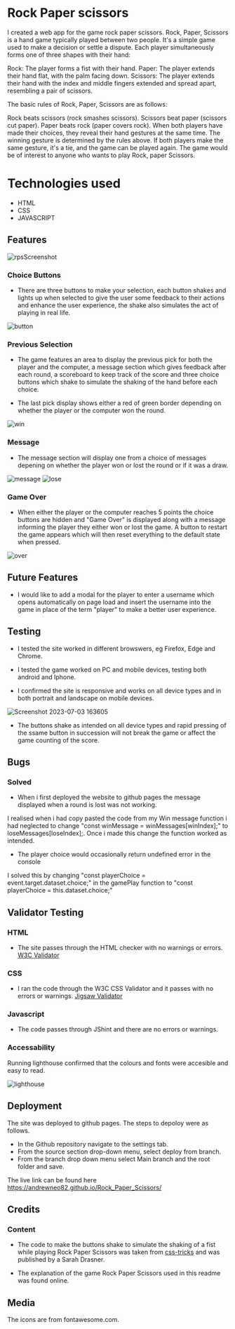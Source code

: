 # Rock Paper scissors

I created a web app for the game rock paper scissors. Rock, Paper, Scissors is a hand game typically played between two people. It's a simple game used to make a decision or settle a dispute. Each player simultaneously forms one of three shapes with their hand:

Rock: The player forms a fist with their hand.
Paper: The player extends their hand flat, with the palm facing down.
Scissors: The player extends their hand with the index and middle fingers extended and spread apart, resembling a pair of scissors.

The basic rules of Rock, Paper, Scissors are as follows:

Rock beats scissors (rock smashes scissors).
Scissors beat paper (scissors cut paper).
Paper beats rock (paper covers rock).
When both players have made their choices, they reveal their hand gestures at the same time. The winning gesture is determined by the rules above. If both players make the same gesture, it's a tie, and the game can be played again. The game would be of interest to anyone who wants to play Rock, paper Scissors.

# Technologies used
* HTML
* CSS
* JAVASCRIPT

## Features 

![rpsScreenshot](https://github.com/AndrewNeo82/Rock_Paper_Scissors/assets/90483176/c24d3e27-65af-4f29-901e-516692634ff0)

### Choice Buttons

* There are three buttons to make your selection, each button shakes and lights up when selected to give the user some feedback to their actions and enhance the user experience, the shake also simulates the act of playing in real life.

![button](https://github.com/AndrewNeo82/Rock_Paper_Scissors/assets/90483176/acf25b46-ec2f-4b3c-8c06-bf8a5f056191)



### Previous Selection

* The game features an area to display the previous pick for both the player and the computer, a message section which gives feedback after each round, a scoreboard to keep track of the score and three choice buttons which shake to simulate the shaking of the hand before each choice.

* The last pick display shows either a red of green border depending on whether the player or the computer won the round.
  
![win](https://github.com/AndrewNeo82/Rock_Paper_Scissors/assets/90483176/e0a3cb0d-f43d-4ff7-9dd3-c01f47bc53bd)
  ### Message 

* The message section will display one from a choice of messages depening on whether the player won or lost the round or if it was a draw.

 ![message](https://github.com/AndrewNeo82/Rock_Paper_Scissors/assets/90483176/7a101fb5-54c3-4610-8cdc-df2e40a8ae0f) ![lose](https://github.com/AndrewNeo82/Rock_Paper_Scissors/assets/90483176/7028c876-8371-42e1-9861-c191b584e6b6)


  ### Game Over

* When either the player or the computer reaches 5 points the choice buttons are hidden and "Game Over" is displayed along with a message informing the player they either won or lost the game. A button to restart the game appears which will then reset everything to the default state when pressed.

 ![over](https://github.com/AndrewNeo82/Rock_Paper_Scissors/assets/90483176/72943755-f147-4167-80ba-ae5175575786)

 ## Future Features 

 * I would like to add a modal for the player to enter a username which opens automatically on page load and insert the username into the game in place of the term "player" to make a better user experience.

## Testing

* I tested the site worked in different browswers, eg Firefox, Edge and Chrome.

* I tested the game worked on PC and mobile devices, testing both android and Iphone.

* I confirmed the site is responsive and works on all device types and in both portrait and landscape on mobile devices.
  
![Screenshot 2023-07-03 163605](https://github.com/AndrewNeo82/Rock_Paper_Scissors/assets/90483176/a5432ba1-c86c-4b0b-84d5-7a359c5ff54f)


* The buttons shake as intended on all device types and rapid pressing of the ssame button in succession will not break the game or affect the game counting of the score.

## Bugs

### Solved

* When i first deployed the website to github pages the message displayed when a round is lost was not working. 

I realised when i had copy pasted the code from my Win message function i had neglected to change "const winMessage = winMessages[winIndex];" to loseMessages[loseIndex];. Once i made this change the function worked as intended.

* The player choice would occasionally return undefined error in the console

I solved this by changing "const playerChoice = event.target.dataset.choice;" in the gamePlay function to "const playerChoice = this.dataset.choice;"

## Validator Testing

### HTML

* The site passes through the HTML checker with no warnings or errors. [W3C Validator](https://validator.w3.org/nu/?doc=https%3A%2F%2Fandrewneo82.github.io%2FRock_Paper_Scissors%2F)

### CSS

* I ran the code through the W3C CSS Validator and it passes with no errors or warnings. [Jigsaw Validator](https://validator.w3.org/nu/?doc=https%3A%2F%2Fandrewneo82.github.io%2FRock_Paper_Scissors%2F)

### Javascript 

* The code passes through JShint and there are no errors or warnings.


### Accessability

Running lighthouse confirmed that the colours and fonts were accesible and easy to read.

![lighthouse](https://github.com/AndrewNeo82/Rock_Paper_Scissors/assets/90483176/c9118692-e66d-4111-b32f-c585fed64447)


## Deployment

The site was deployed to github pages. The steps to depoloy were as follows.

* In the Github repository navigate to the settings tab.
* From the source section drop-down menu, select deploy from branch.
* From the branch drop down menu select Main branch and the root folder and save.

The live link can be found here https://andrewneo82.github.io/Rock_Paper_Scissors/

## Credits   

### Content

* The code to make the buttons shake to simulate the shaking of a fist while playing Rock Paper Scissors was taken from [css-tricks](https://css-tricks.com/snippets/css/shake-css-keyframe-animation/) and was published by a Sarah Drasner.

  


*  The explanation of the game Rock Paper Scissors used in this readme was found online.

## Media

The icons are from fontawesome.com.


